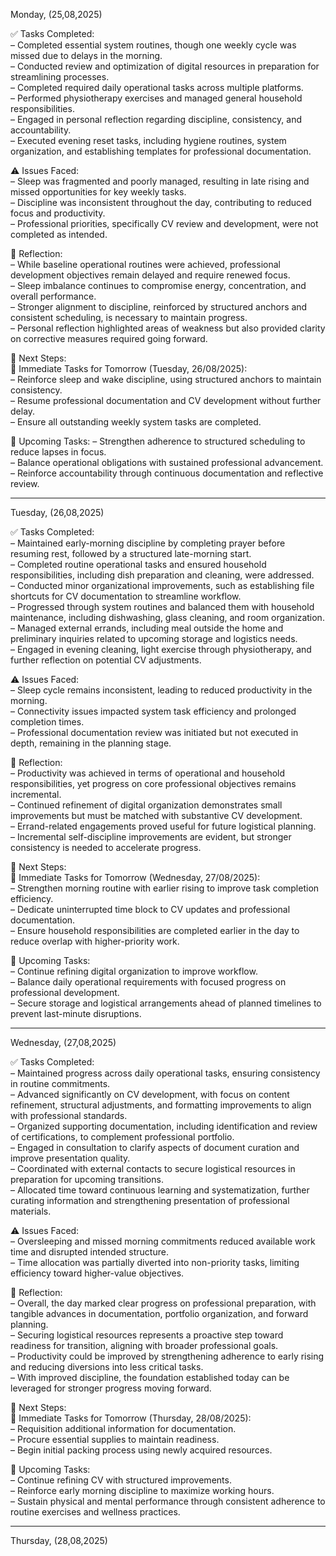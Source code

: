 Monday, (25,08,2025)

✅ Tasks Completed:  
– Completed essential system routines, though one weekly cycle was missed due to delays in the morning.  
– Conducted review and optimization of digital resources in preparation for streamlining processes.  
– Completed required daily operational tasks across multiple platforms.  
– Performed physiotherapy exercises and managed general household responsibilities.  
– Engaged in personal reflection regarding discipline, consistency, and accountability.  
– Executed evening reset tasks, including hygiene routines, system organization, and establishing templates for professional documentation.  

⚠️ Issues Faced:  
– Sleep was fragmented and poorly managed, resulting in late rising and missed opportunities for key weekly tasks.  
– Discipline was inconsistent throughout the day, contributing to reduced focus and productivity.  
– Professional priorities, specifically CV review and development, were not completed as intended.  

📝 Reflection:  
– While baseline operational routines were achieved, professional development objectives remain delayed and require renewed focus.  
– Sleep imbalance continues to compromise energy, concentration, and overall performance.  
– Stronger alignment to discipline, reinforced by structured anchors and consistent scheduling, is necessary to maintain progress.  
– Personal reflection highlighted areas of weakness but also provided clarity on corrective measures required going forward.  

📌 Next Steps:  
🔔 Immediate Tasks for Tomorrow (Tuesday, 26/08/2025):  
– Reinforce sleep and wake discipline, using structured anchors to maintain consistency.  
– Resume professional documentation and CV development without further delay.  
– Ensure all outstanding weekly system tasks are completed.  

📅 Upcoming Tasks:
– Strengthen adherence to structured scheduling to reduce lapses in focus.  
– Balance operational obligations with sustained professional advancement.  
– Reinforce accountability through continuous documentation and reflective review.  

----------------------------------------------------------------------------------------------------------------------------------------------------------------------------------
Tuesday, (26,08,2025)

✅ Tasks Completed:  
– Maintained early-morning discipline by completing prayer before resuming rest, followed by a structured late-morning start.  
– Completed routine operational tasks and ensured household responsibilities, including dish preparation and cleaning, were addressed.  
– Conducted minor organizational improvements, such as establishing file shortcuts for CV documentation to streamline workflow.  
– Progressed through system routines and balanced them with household maintenance, including dishwashing, glass cleaning, and room organization.  
– Managed external errands, including meal outside the home and preliminary inquiries related to upcoming storage and logistics needs.  
– Engaged in evening cleaning, light exercise through physiotherapy, and further reflection on potential CV adjustments.  

⚠️ Issues Faced:  
– Sleep cycle remains inconsistent, leading to reduced productivity in the morning.  
– Connectivity issues impacted system task efficiency and prolonged completion times.  
– Professional documentation review was initiated but not executed in depth, remaining in the planning stage.  

📝 Reflection:  
– Productivity was achieved in terms of operational and household responsibilities, yet progress on core professional objectives remains incremental.  
– Continued refinement of digital organization demonstrates small improvements but must be matched with substantive CV development.  
– Errand-related engagements proved useful for future logistical planning.  
– Incremental self-discipline improvements are evident, but stronger consistency is needed to accelerate progress.  

📌 Next Steps:  
🔔 Immediate Tasks for Tomorrow (Wednesday, 27/08/2025):  
– Strengthen morning routine with earlier rising to improve task completion efficiency.  
– Dedicate uninterrupted time block to CV updates and professional documentation.  
– Ensure household responsibilities are completed earlier in the day to reduce overlap with higher-priority work.  

📅 Upcoming Tasks:  
– Continue refining digital organization to improve workflow.  
– Balance daily operational requirements with focused progress on professional development.  
– Secure storage and logistical arrangements ahead of planned timelines to prevent last-minute disruptions.  

----------------------------------------------------------------------------------------------------------------------------------------------------------------------------------
Wednesday, (27,08,2025)  

✅ Tasks Completed:  
– Maintained progress across daily operational tasks, ensuring consistency in routine commitments.  
– Advanced significantly on CV development, with focus on content refinement, structural adjustments, and formatting improvements to align with professional standards.  
– Organized supporting documentation, including identification and review of certifications, to complement professional portfolio.  
– Engaged in consultation to clarify aspects of document curation and improve presentation quality.  
– Coordinated with external contacts to secure logistical resources in preparation for upcoming transitions.  
– Allocated time toward continuous learning and systematization, further curating information and strengthening presentation of professional materials.  

⚠️ Issues Faced:  
– Oversleeping and missed morning commitments reduced available work time and disrupted intended structure.  
– Time allocation was partially diverted into non-priority tasks, limiting efficiency toward higher-value objectives.  

📝 Reflection:  
– Overall, the day marked clear progress on professional preparation, with tangible advances in documentation, portfolio organization, and forward planning.  
– Securing logistical resources represents a proactive step toward readiness for transition, aligning with broader professional goals.  
– Productivity could be improved by strengthening adherence to early rising and reducing diversions into less critical tasks.  
– With improved discipline, the foundation established today can be leveraged for stronger progress moving forward.  

📌 Next Steps:  
🔔 Immediate Tasks for Tomorrow (Thursday, 28/08/2025):  
– Requisition additional information for documentation.  
– Procure essential supplies to maintain readiness.  
– Begin initial packing process using newly acquired resources.  

📅 Upcoming Tasks:  
– Continue refining CV with structured improvements.  
– Reinforce early morning discipline to maximize working hours.  
– Sustain physical and mental performance through consistent adherence to routine exercises and wellness practices.  

----------------------------------------------------------------------------------------------------------------------------------------------------------------------------------
Thursday, (28,08,2025)
